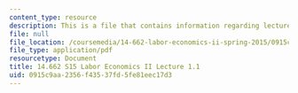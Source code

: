 ```yaml
---
content_type: resource
description: This is a file that contains information regarding lecture 1.1.
file: null
file_location: /coursemedia/14-662-labor-economics-ii-spring-2015/0915c9aa2356f43537fd5fe81eec17d3_MIT14_662S15_lecnotes1.1.pdf
file_type: application/pdf
resourcetype: Document
title: 14.662 S15 Labor Economics II Lecture 1.1
uid: 0915c9aa-2356-f435-37fd-5fe81eec17d3
---
```

